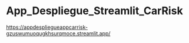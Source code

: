 # App_Despliegue_Streamlit_CarRisk

https://appdespliegueappcarrisk-gzuswumuoqugkhsurqmoce.streamlit.app/
